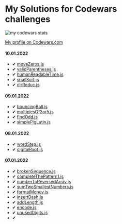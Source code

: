 # My Solutions for Codewars challenges 

![my codewars stats](https://www.codewars.com/users/adamsokolski/badges/large)

[My profile on Codewars.com](https://www.codewars.com/users/adamsokolski)


#### 10.01.2022

- ✔ [moveZeros.js](./JavaScript/moveZeros.js)
- ✔ [validParentheses.js](./JavaScript/validParentheses.js)
- ✔ [humanReadableTime.js](./JavaScript/humanReadableTime.js)
- ✔ [snailSort.js](./JavaScript/snailSort.js)
- ✔ [dirReduc.js](./JavaScript/dirReduc.js)

#### 09.01.2022

- ✔ [bouncingBall.js](./JavaScript/bouncingBall.js)
- ✔ [multiplesOf3or5.js](./JavaScript/multiplesOf3or5.js)
- ✔ [findOdd.js](./JavaScript/findOdd.js)
- ✔ [simplePigLatin.js](./JavaScript/simplePigLatin.js)

#### 08.01.2022

- ✔ [wordStep.js](./JavaScript/wordStep.js)
- ✔ [digitalRoot.js](./JavaScript/digitalRoot.js)

#### 07.01.2022

- ✔ [brokenSequence.js](./JavaScript/brokenSequence.js)
- ✔ [completeThePattern1.js](./JavaScript/completeThePattern1.js)
- ✔ [numberToReversedArray.js](./JavaScript/numberToReversedArray.js)
- ✔ [sumTwoSmallestNumbers.js](./JavaScript/sumTwoSmallestNumbers.js)
- ✔ [formatMoney.js](./JavaScript/formatMoney.js)
- ✔ [insertDash.js](./JavaScript/insertDash.js)
- ✔ [addLength.js](./JavaScript/addLength.js)
- ✔ [encode.js](./JavaScript/encode.js)
- ✔ [unusedDigits.js](./JavaScript/unusedDigits.js)
- ✔ []()
